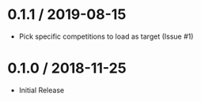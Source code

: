 # 0.1.1 / 2019-08-15

  * Pick specific competitions to load as target (Issue #1)

# 0.1.0 / 2018-11-25

  * Initial Release
